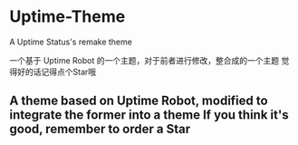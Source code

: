 # Uptime-Theme
A Uptime Status's remake theme

一个基于 Uptime Robot 的一个主题，对于前者进行修改，整合成的一个主题
觉得好的话记得点个Star哦

A theme based on Uptime Robot, modified to integrate the former into a theme
If you think it's good, remember to order a Star
-----------------------------

